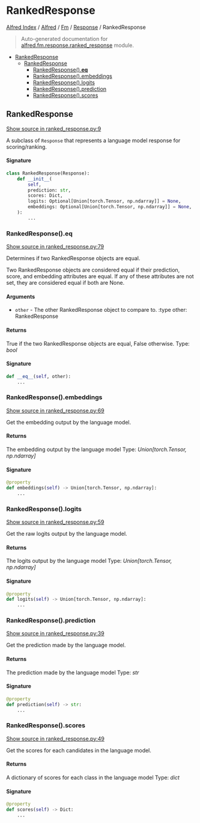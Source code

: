 # RankedResponse

[Alfred Index](../../../README.md#alfred-index) /
[Alfred](../../index.md#alfred) /
[Fm](../index.md#fm) /
[Response](./index.md#response) /
RankedResponse

> Auto-generated documentation for [alfred.fm.response.ranked_response](../../../../alfred/fm/response/ranked_response.py) module.

- [RankedResponse](#rankedresponse)
  - [RankedResponse](#rankedresponse-1)
    - [RankedResponse().__eq__](#rankedresponse()__eq__)
    - [RankedResponse().embeddings](#rankedresponse()embeddings)
    - [RankedResponse().logits](#rankedresponse()logits)
    - [RankedResponse().prediction](#rankedresponse()prediction)
    - [RankedResponse().scores](#rankedresponse()scores)

## RankedResponse

[Show source in ranked_response.py:9](../../../../alfred/fm/response/ranked_response.py#L9)

A subclass of `Response` that represents a language model response for scoring/ranking.

#### Signature

```python
class RankedResponse(Response):
    def __init__(
        self,
        prediction: str,
        scores: Dict,
        logits: Optional[Union[torch.Tensor, np.ndarray]] = None,
        embeddings: Optional[Union[torch.Tensor, np.ndarray]] = None,
    ):
        ...
```

### RankedResponse().__eq__

[Show source in ranked_response.py:79](../../../../alfred/fm/response/ranked_response.py#L79)

Determines if two RankedResponse objects are equal.

Two RankedResponse objects are considered equal if their prediction,
score, and embedding attributes are equal. If any of these attributes are not set,
they are considered equal if both are None.

#### Arguments

- `other` - The other RankedResponse object to compare to.
:type other: RankedResponse

#### Returns

True if the two RankedResponse objects are equal, False otherwise.
Type: *bool*

#### Signature

```python
def __eq__(self, other):
    ...
```

### RankedResponse().embeddings

[Show source in ranked_response.py:69](../../../../alfred/fm/response/ranked_response.py#L69)

Get the embedding output by the language model.

#### Returns

The embedding output by the language model
Type: *Union[torch.Tensor, np.ndarray]*

#### Signature

```python
@property
def embeddings(self) -> Union[torch.Tensor, np.ndarray]:
    ...
```

### RankedResponse().logits

[Show source in ranked_response.py:59](../../../../alfred/fm/response/ranked_response.py#L59)

Get the raw logits output by the language model.

#### Returns

The logits output by the language model
Type: *Union[torch.Tensor, np.ndarray]*

#### Signature

```python
@property
def logits(self) -> Union[torch.Tensor, np.ndarray]:
    ...
```

### RankedResponse().prediction

[Show source in ranked_response.py:39](../../../../alfred/fm/response/ranked_response.py#L39)

Get the prediction made by the language model.

#### Returns

The prediction made by the language model
Type: *str*

#### Signature

```python
@property
def prediction(self) -> str:
    ...
```

### RankedResponse().scores

[Show source in ranked_response.py:49](../../../../alfred/fm/response/ranked_response.py#L49)

Get the scores for each candidates in the language model.

#### Returns

A dictionary of scores for each class in the language model
Type: *dict*

#### Signature

```python
@property
def scores(self) -> Dict:
    ...
```